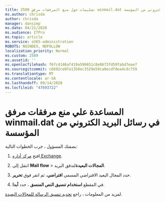 ```yaml
---
title: 2589 تعليمات حول منع المرفقات مرفق winmail.dat في رسائل البريد الكتروني من المؤسسة
ms.author: chrisda
author: chrisda
manager: dansimp
ms.date: 04/21/2020
ms.audience: ITPro
ms.topic: article
ms.service: o365-administration
ROBOTS: NOINDEX, NOFOLLOW
localization_priority: Normal
ms.custom: 2589
ms.assetid: ''
ms.openlocfilehash: f67c4146af419a590651c8e0673fd59fabd7eae7
ms.sourcegitcommit: c6692ce0fa1358ec3529e59ca0ecdfdea4cdc759
ms.translationtype: MT
ms.contentlocale: ar-SA
ms.lasthandoff: 09/14/2020
ms.locfileid: "47693722"
---
```

# <a name="help-prevent-winmaildat-attachments-in-email-messages-from-your-organization"></a>المساعدة علي منع مرفقات مرفق winmail.dat في رسائل البريد الكتروني من المؤسسة

بصفتك المسؤول ، جرب الخطوات التالية:

1. افتح [مركز أداره Exchange](https://outlook.office365.com/ecp/).

2. انتقل إلى **Mail flow**  >  **المجالات البعيدة**لتدفق البريد.

3. حدد المجال البعيد الافتراضي المسمي **افتراضي**، ثم انقر فوق **تحرير**.

4. في المقطع **استخدام تنسيق النص المنسق** ، حدد **أبدا**.

لمزيد من المعلومات ، راجع [تحديد تنسيق الرسالة للمجالات البعيدة](https://docs.microsoft.com/Exchange/mail-flow-best-practices/remote-domains/remote-domains#specifying-message-format).
